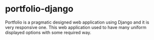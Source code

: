 # portfolio-django

Portfolio is a pragmatic designed web application using Django and it is very responsive one. This web application used to have
many uniform displayed options with some required way.
